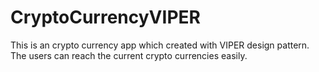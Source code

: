 # CryptoCurrencyVIPER
This is an crypto currency app which created with VIPER design pattern. The users can reach the current crypto currencies easily.
